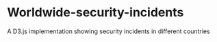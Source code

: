 # Worldwide-security-incidents
A D3.js implementation showing security incidents in different countries
